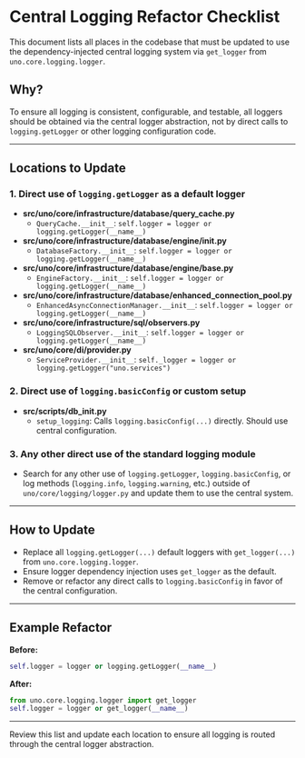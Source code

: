 # Central Logging Refactor Checklist

This document lists all places in the codebase that must be updated to use the dependency-injected central logging system via `get_logger` from `uno.core.logging.logger`.

## Why?
To ensure all logging is consistent, configurable, and testable, all loggers should be obtained via the central logger abstraction, not by direct calls to `logging.getLogger` or other logging configuration code.

---

## Locations to Update

### 1. Direct use of `logging.getLogger` as a default logger

- **src/uno/core/infrastructure/database/query_cache.py**
  - `QueryCache.__init__`: `self.logger = logger or logging.getLogger(__name__)`
- **src/uno/core/infrastructure/database/engine/__init__.py**
  - `DatabaseFactory.__init__`: `self.logger = logger or logging.getLogger(__name__)`
- **src/uno/core/infrastructure/database/engine/base.py**
  - `EngineFactory.__init__`: `self.logger = logger or logging.getLogger(__name__)`
- **src/uno/core/infrastructure/database/enhanced_connection_pool.py**
  - `EnhancedAsyncConnectionManager.__init__`: `self.logger = logger or logging.getLogger(__name__)`
- **src/uno/core/infrastructure/sql/observers.py**
  - `LoggingSQLObserver.__init__`: `self.logger = logger or logging.getLogger(__name__)`
- **src/uno/core/di/provider.py**
  - `ServiceProvider.__init__`: `self._logger = logger or logging.getLogger("uno.services")`

### 2. Direct use of `logging.basicConfig` or custom setup

- **src/scripts/db_init.py**
  - `setup_logging`: Calls `logging.basicConfig(...)` directly. Should use central configuration.

### 3. Any other direct use of the standard logging module

- Search for any other use of `logging.getLogger`, `logging.basicConfig`, or log methods (`logging.info`, `logging.warning`, etc.) outside of `uno/core/logging/logger.py` and update them to use the central system.

---

## How to Update
- Replace all `logging.getLogger(...)` default loggers with `get_logger(...)` from `uno.core.logging.logger`.
- Ensure logger dependency injection uses `get_logger` as the default.
- Remove or refactor any direct calls to `logging.basicConfig` in favor of the central configuration.

---

## Example Refactor

**Before:**
```python
self.logger = logger or logging.getLogger(__name__)
```

**After:**
```python
from uno.core.logging.logger import get_logger
self.logger = logger or get_logger(__name__)
```

---

Review this list and update each location to ensure all logging is routed through the central logger abstraction.
